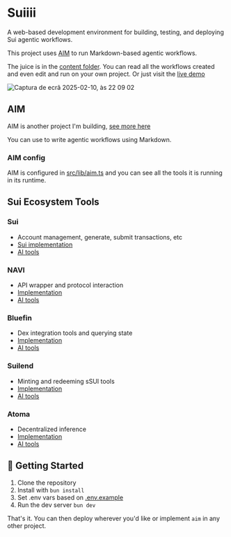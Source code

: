 # Suiiii

A web-based development environment for building, testing, and deploying Sui agentic workflows. 

This project uses [AIM](https://aim.microchipgnu.pt) to run Markdown-based agentic workflows. 

The juice is in the [content folder](/public/content). You can read all the workflows created and even edit and run on your own project. Or just visit the [live demo](https://sui-aim.vercel.app)

![Captura de ecrã 2025-02-10, às 22 09 02](https://github.com/user-attachments/assets/82786b27-5169-43d0-97a8-6f5eb1e25729)


## AIM

AIM is another project I'm building, [see more here](https://aim.microchipgnu.pt)

You can use to write agentic workflows using Markdown.

### AIM config

AIM is configured in [src/lib/aim.ts](./src/lib/aim.ts) and you can see all the tools it is running in its runtime.

## Sui Ecosystem Tools

### Sui 
- Account management, generate, submit transactions, etc
- [Sui implementation](https://github.com/microchipgnu/sui-aim/tree/main/src/lib/sui)
- [AI tools](https://github.com/microchipgnu/sui-aim/blob/main/src/lib/aim.ts)

### NAVI
- API wrapper and protocol interaction
- [Implementation](https://github.com/microchipgnu/sui-aim/tree/main/src/lib/navi)
- [AI tools](https://github.com/microchipgnu/sui-aim/blob/main/src/lib/aim.ts)

### Bluefin
- Dex integration tools and querying state
- [Implementation](https://github.com/microchipgnu/sui-aim/tree/main/src/lib/bluefin)
- [AI tools](https://github.com/microchipgnu/sui-aim/blob/main/src/lib/aim.ts)

### Suilend
- Minting and redeeming sSUI tools
- [Implementation](https://github.com/microchipgnu/sui-aim/tree/main/src/lib/suilend)
- [AI tools](https://github.com/microchipgnu/sui-aim/blob/main/src/lib/aim.ts)

### Atoma
- Decentralized inference
- [Implementation](https://github.com/microchipgnu/sui-aim/tree/main/src/lib/atoma)
- [AI tools](https://github.com/microchipgnu/sui-aim/blob/main/src/lib/aim.ts)

## 🚀 Getting Started

1. Clone the repository
2. Install with `bun install`
3. Set .env vars based on [.env.example](./.env.example)
4. Run the dev server `bun dev`

That's it. You can then deploy wherever you'd like or implement `aim` in any other project.
